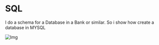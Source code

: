 # SQL
I do a schema for a Database in a Bank or similar. So i show how create a database in MYSQL 

![Img](https://github.com/NewMickrig/SQL/assets/77498360/f0b67892-8a60-44db-b48e-71b8fa03584a)
